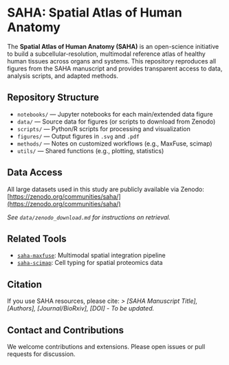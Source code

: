 # SAHA: Spatial Atlas of Human Anatomy

The **Spatial Atlas of Human Anatomy (SAHA)** is an open-science initiative to build a subcellular-resolution, multimodal reference atlas of healthy human tissues across organs and systems. This repository reproduces all figures from the SAHA manuscript and provides transparent access to data, analysis scripts, and adapted methods.

## Repository Structure

- `notebooks/` — Jupyter notebooks for each main/extended data figure
- `data/` — Source data for figures (or scripts to download from Zenodo)
- `scripts/` — Python/R scripts for processing and visualization
- `figures/` — Output figures in `.svg` and `.pdf`
- `methods/` — Notes on customized workflows (e.g., MaxFuse, scimap)
- `utils/` — Shared functions (e.g., plotting, statistics)

## Data Access

All large datasets used in this study are publicly available via Zenodo: [https://zenodo.org/communities/saha/](https://zenodo.org/communities/saha/) 

_See `data/zenodo_download.md` for instructions on retrieval._

## Related Tools

- [`saha-maxfuse`](https://github.com/saha-project/saha-maxfuse): Multimodal spatial integration pipeline
- [`saha-scimap`](https://github.com/saha-project/saha-scimap): Cell typing for spatial proteomics data

## Citation

If you use SAHA resources, please cite:
_> [SAHA Manuscript Title], [Authors], [Journal/BioRxiv], [DOI] - To be updated._

## Contact and Contributions

We welcome contributions and extensions. Please open issues or pull requests for discussion.
